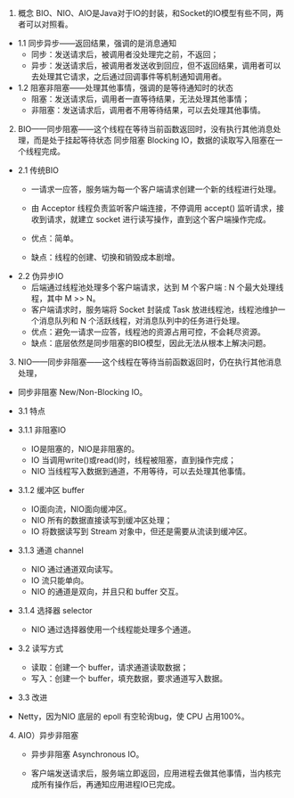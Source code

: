 1. 概念
BIO、NIO、AIO是Java对于IO的封装，和Socket的IO模型有些不同，两者可以对照看。

* 1.1 同步异步——返回结果，强调的是消息通知
  * 同步：发送请求后，被调用者没处理完之前，不返回；
  * 异步：发送请求后，被调用者发送收到回应，但不返回结果，调用者可以去处理其它请求，之后通过回调事件等机制通知调用者。
* 1.2 阻塞非阻塞——处理其他事情，强调的是等待通知时的状态
  * 阻塞：发送请求后，调用者一直等待结果，无法处理其他事情；
  * 非阻塞：发送请求后，调用者不用等待结果，可以去处理其他事情。
2. BIO——同步阻塞——这个线程在等待当前函数返回时，没有执行其他消息处理，而是处于挂起等待状态
同步阻塞 Blocking IO，数据的读取写入阻塞在一个线程完成。

* 2.1 传统BIO
  * 一请求一应答，服务端为每一个客户端请求创建一个新的线程进行处理。
  * 由 Acceptor 线程负责监听客户端连接，不停调用 accept() 监听请求，接收到请求，就建立 socket 进行读写操作，直到这个客户端操作完成。

  * 优点：简单。
  * 缺点：线程的创建、切换和销毁成本剧增。
* 2.2 伪异步IO
  * 后端通过线程池处理多个客户端请求，达到 M 个客户端 : N 个最大处理线程，其中 M >> N。
  * 客户端请求时，服务端将 Socket 封装成 Task 放进线程池，线程池维护一个消息队列和 N 个活跃线程，对消息队列中的任务进行处理。
  * 优点：避免一请求一应答，线程池的资源占用可控，不会耗尽资源。
  * 缺点：底层依然是同步阻塞的BIO模型，因此无法从根本上解决问题。
3.  NIO——同步非阻塞——这个线程在等待当前函数返回时，仍在执行其他消息处理，
* 同步非阻塞 New/Non-Blocking IO。

* 3.1 特点
* 3.1.1 非阻塞IO
   * IO是阻塞的，NIO是非阻塞的。
   * IO 当调用write()或read()时，线程被阻塞，直到操作完成；
   * NIO 当线程写入数据到通道，不用等待，可以去处理其他事情。
* 3.1.2 缓冲区 buffer
   * IO面向流，NIO面向缓冲区。
   * NIO 所有的数据直接读写到缓冲区处理；
   * IO 将数据读写到 Stream 对象中，但还是需要从流读到缓冲区。
* 3.1.3 通道 channel
   * NIO 通过通道双向读写。
   * IO 流只能单向。
   * NIO 的通道是双向，并且只和 buffer 交互。
* 3.1.4 选择器 selector
   * NIO 通过选择器使用一个线程能处理多个通道。

* 3.2 读写方式
    * 读取：创建一个 buffer，请求通道读取数据；
    * 写入：创建一个 buffer，填充数据，要求通道写入数据。
* 3.3 改进
* Netty，因为NIO 底层的 epoll 有空轮询bug，使 CPU 占用100%。

4. AIO）异步非阻塞
   * 异步非阻塞 Asynchronous IO。

   * 客户端发送请求后，服务端立即返回，应用进程去做其他事情，当内核完成所有操作后，再通知应用进程IO已完成。